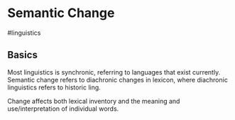 # Semantic Change
#linguistics 



## Basics

Most linguistics is synchronic, referring to languages that exist currently. Semantic change refers to diachronic changes in lexicon, where diachronic linguistics refers to historic ling. 

Change affects both lexical inventory and the meaning and use/interpretation of individual words.

